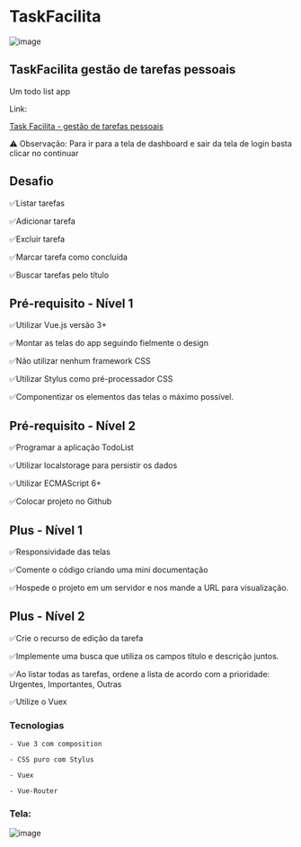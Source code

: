 # TaskFacilita

![image](https://github.com/LipeSou/taskFacilita/assets/68256101/f14d5fd8-2d45-463f-82e2-2759ccdb3399)

## TaskFacilita gestão de tarefas pessoais
Um todo list app

Link:

[Task Facilita - gestão de tarefas pessoais](http://app-facilita-felipe.surge.sh)

⚠️ Observação: Para ir para a tela de dashboard e sair da tela de login basta clicar no continuar


## Desafio

✅Listar tarefas

✅Adicionar tarefa

✅Excluir tarefa

✅Marcar tarefa como concluída

✅Buscar tarefas pelo título


## Pré-requisito - Nível 1

✅Utilizar Vue.js versão 3+

✅Montar as telas do app seguindo fielmente o design

✅Não utilizar nenhum framework CSS

✅Utilizar Stylus como pré-processador CSS

✅Componentizar os elementos das telas o máximo possível.


## Pré-requisito - Nível 2

✅Programar a aplicação TodoList

✅Utilizar localstorage para persistir os dados

✅Utilizar ECMAScript 6+

✅Colocar projeto no Github



## Plus - Nível 1

✅Responsividade das telas

✅Comente o código criando uma mini documentação

✅Hospede o projeto em um servidor e nos mande a URL para visualização.


## Plus - Nível 2

✅Crie o recurso de edição da tarefa

✅Implemente uma busca que utiliza os campos título e descrição juntos.

✅Ao listar todas as tarefas, ordene a lista de acordo com a prioridade: Urgentes, Importantes, Outras

✅Utilize o Vuex

### Tecnologias

    - Vue 3 com composition
    
    - CSS puro com Stylus
        
    - Vuex

    - Vue-Router
        

### Tela:

![image](https://github.com/LipeSou/taskFacilita/assets/68256101/76442903-b200-424a-9963-748f18fcf1dd)


